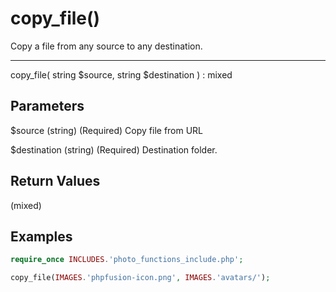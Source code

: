 # copy_file()

Copy a file from any source to any destination.

---

copy_file( string $source, string $destination ) : mixed

## Parameters

$source (string) (Required) Copy file from URL

$destination (string) (Required) Destination folder.

## Return Values

(mixed)

## Examples

```php
require_once INCLUDES.'photo_functions_include.php';

copy_file(IMAGES.'phpfusion-icon.png', IMAGES.'avatars/');
```
